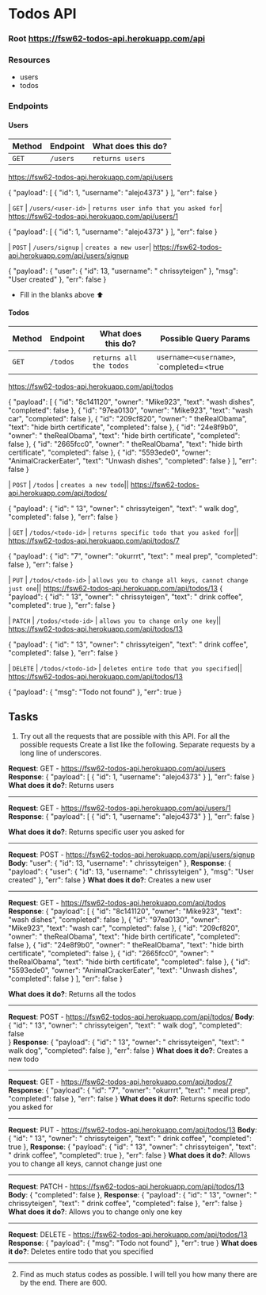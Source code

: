 # Todos API

### Root https://fsw62-todos-api.herokuapp.com/api

### Resources
* users
* todos

### Endpoints

#### Users
| Method | Endpoint           | What does this do? |
|--------|--------------------|--------------------|
| `GET`  | `/users`           | `returns users`|
https://fsw62-todos-api.herokuapp.com/api/users

{
    "payload": [
        {
            "id": 1,
            "username": "alejo4373"
        }
    ],
    "err": false
}


| `GET`  | `/users/<user-id>` | `returns user info that you asked for`|
https://fsw62-todos-api.herokuapp.com/api/users/1

{
    "payload": [
        {
            "id": 1,
            "username": "alejo4373"
        }
    ],
    "err": false
}



| `POST`  | `/users/signup`   | `creates a new user`|
https://fsw62-todos-api.herokuapp.com/api/users/signup

{
    "payload": {
        "user": {
            "id": 13,
            "username": " chrissyteigen"
        },
        "msg": "User created"
    },
    "err": false
}



* Fill in the blanks above :arrow_up:

#### Todos
| Method   | Endpoint           | What does this do? | Possible Query Params |
|----------|--------------------|--------------------|-----------------------|
| `GET`    | `/todos`           | `returns all the todos`| `username=<username>`, `completed=<true|false> `
https://fsw62-todos-api.herokuapp.com/api/todos

{
    "payload": [
        {
            "id": "8c141120",
            "owner": "Mike923",
            "text": "wash dishes",
            "completed": false
        },
        {
            "id": "97ea0130",
            "owner": "Mike923",
            "text": "wash car",
            "completed": false
        },
        {
            "id": "209cf820",
            "owner": " theRealObama",
            "text": "hide birth certificate",
            "completed": false
        },
        {
            "id": "24e8f9b0",
            "owner": " theRealObama",
            "text": "hide birth certificate",
            "completed": false
        },
        {
            "id": "2665fcc0",
            "owner": " theRealObama",
            "text": "hide birth certificate",
            "completed": false
        },
        {
            "id": "5593ede0",
            "owner": "AnimalCrackerEater",
            "text": "Unwash dishes",
            "completed": false
        }
    ],
    "err": false
}



| `POST`   | `/todos`           | `creates a new todo`||
https://fsw62-todos-api.herokuapp.com/api/todos/

{
    "payload": {
        "id": " 13",
        "owner": " chrissyteigen",
        "text": " walk dog",
        "completed": false
    },
    "err": false
}


| `GET`    | `/todos/<todo-id>` | `returns specific todo that you asked for`||
https://fsw62-todos-api.herokuapp.com/api/todos/7

{
    "payload": {
        "id": "7",
        "owner": "okurrrt",
        "text": " meal prep",
        "completed": false
    },
    "err": false
}


| `PUT`    | `/todos/<todo-id>` | `allows you to change all keys, cannot change just one`||
https://fsw62-todos-api.herokuapp.com/api/todos/13
{
    "payload": {
        "id": " 13",
        "owner": " chrissyteigen",
        "text": " drink coffee",
        "completed": true
    },
    "err": false
}


| `PATCH`  | `/todos/<todo-id>` | `allows you to change only one key`||
https://fsw62-todos-api.herokuapp.com/api/todos/13

{
    "payload": {
        "id": " 13",
        "owner": " chrissyteigen",
        "text": " drink coffee",
        "completed": false
    },
    "err": false
}


| `DELETE` | `/todos/<todo-id>` | `deletes entire todo that you specified`||
https://fsw62-todos-api.herokuapp.com/api/todos/13

{
    "payload": {
        "msg": "Todo not found"
    },
    "err": true
}

## Tasks
1. Try out all the requests that are possible with this API. For all the possible requests Create a list like the following.
Separate requests by a long line of underscores.

**Request**: GET - https://fsw62-todos-api.herokuapp.com/api/users
**Response**:
{
    "payload": [
        {
            "id": 1,
            "username": "alejo4373"
        }
    ],
    "err": false
}
**What does it do?**: Returns users

____________________________________________________________________________________________

**Request**: GET - https://fsw62-todos-api.herokuapp.com/api/users/1
**Response**:
{
    "payload": [
        {
            "id": 1,
            "username": "alejo4373"
        }
    ],
    "err": false
}

**What does it do?**: Returns specific user you asked for

____________________________________________________________________________________________


**Request**: POST - https://fsw62-todos-api.herokuapp.com/api/users/signup
**Body**:
"user": {
    "id": 13,
    "username": " chrissyteigen"
},
**Response**:
{
    "payload": {
        "user": {
            "id": 13,
            "username": " chrissyteigen"
        },
        "msg": "User created"
    },
    "err": false
}
**What does it do?**: Creates a new user

____________________________________________________________________________________________

**Request**: GET - https://fsw62-todos-api.herokuapp.com/api/todos
**Response**:
{
    "payload": [
        {
            "id": "8c141120",
            "owner": "Mike923",
            "text": "wash dishes",
            "completed": false
        },
        {
            "id": "97ea0130",
            "owner": "Mike923",
            "text": "wash car",
            "completed": false
        },
        {
            "id": "209cf820",
            "owner": " theRealObama",
            "text": "hide birth certificate",
            "completed": false
        },
        {
            "id": "24e8f9b0",
            "owner": " theRealObama",
            "text": "hide birth certificate",
            "completed": false
        },
        {
            "id": "2665fcc0",
            "owner": " theRealObama",
            "text": "hide birth certificate",
            "completed": false
        },
        {
            "id": "5593ede0",
            "owner": "AnimalCrackerEater",
            "text": "Unwash dishes",
            "completed": false
        }
    ],
    "err": false
}


**What does it do?**: Returns all the todos

____________________________________________________________________________________________

**Request**: POST - https://fsw62-todos-api.herokuapp.com/api/todos/
**Body**:
{
  "id": " 13",
  "owner": " chrissyteigen",
  "text": " walk dog",
  "completed": false  
}
**Response**:
{
    "payload": {
        "id": " 13",
        "owner": " chrissyteigen",
        "text": " walk dog",
        "completed": false
    },
    "err": false
}
**What does it do?**: Creates a new todo

____________________________________________________________________________________________

**Request**: GET - https://fsw62-todos-api.herokuapp.com/api/todos/7
**Response**:
{
    "payload": {
        "id": "7",
        "owner": "okurrrt",
        "text": " meal prep",
        "completed": false
    },
    "err": false
}
**What does it do?**: Returns specific todo you asked for

____________________________________________________________________________________________

**Request**: PUT - https://fsw62-todos-api.herokuapp.com/api/todos/13
**Body**:
{
    "id": " 13",
    "owner": " chrissyteigen",
    "text": " drink coffee",
    "completed": true
},
**Response**:
{
    "payload": {
        "id": " 13",
        "owner": " chrissyteigen",
        "text": " drink coffee",
        "completed": true
    },
    "err": false
}
**What does it do?**: Allows you to change all keys, cannot change just one

____________________________________________________________________________________________

**Request**: PATCH - https://fsw62-todos-api.herokuapp.com/api/todos/13
**Body**:
{
    "completed": false
},
**Response**:
{
    "payload": {
        "id": " 13",
        "owner": " chrissyteigen",
        "text": " drink coffee",
        "completed": false
    },
    "err": false
}
**What does it do?**: Allows you to change only one key


____________________________________________________________________________________________


**Request**: DELETE - https://fsw62-todos-api.herokuapp.com/api/todos/13
**Response**:
{
    "payload": {
        "msg": "Todo not found"
    },
    "err": true
}
**What does it do?**: Deletes entire todo that you specified

____________________________________________________________________________________________

2. Find as much status codes as possible. I will tell you how many there are by the end.
There are 600.
